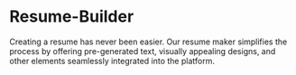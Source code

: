 # Resume-Builder
Creating a resume has never been easier. Our resume maker simplifies the process by offering pre-generated text, visually appealing designs, and other elements seamlessly integrated into the platform.
